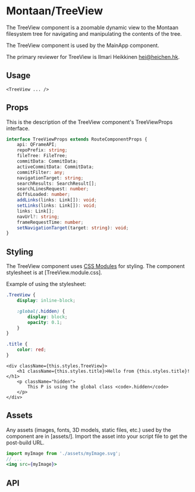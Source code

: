 # Montaan/TreeView

The TreeView component is a zoomable dynamic view to the Montaan filesystem tree for navigating and manipulating the contents of the tree.

The TreeView component is used by the MainApp component.

The primary reviewer for TreeView is Ilmari Heikkinen <hei@heichen.hk>.

## Usage

```tsx
<TreeView ... />
```

## Props

This is the description of the TreeView component's TreeViewProps interface.

```ts
interface TreeViewProps extends RouteComponentProps {
	api: QFrameAPI;
	repoPrefix: string;
	fileTree: FileTree;
	commitData: CommitData;
	activeCommitData: CommitData;
	commitFilter: any;
	navigationTarget: string;
	searchResults: SearchResult[];
	searchLinesRequest: number;
	diffsLoaded: number;
	addLinks(links: Link[]): void;
	setLinks(links: Link[]): void;
	links: Link[];
	navUrl?: string;
	frameRequestTime: number;
	setNavigationTarget(target: string): void;
}
```

## Styling

The TreeView component uses [CSS Modules](https://github.com/css-modules/css-modules) for styling. The component stylesheet is at [TreeView.module.css].

Example of using the stylesheet:

```css
.TreeView {
	display: inline-block;

	:global(.hidden) {
		display: block;
		opacity: 0.1;
	}
}

.title {
	color: red;
}
```

```tsx
<div className={this.styles.TreeView}>
	<h1 className={this.styles.title}>Hello from {this.styles.title}!</h1>
	<p className="hidden">
		This P is using the global class <code>.hidden</code>
	</p>
</div>
```

## Assets

Any assets (images, fonts, 3D models, static files, etc.) used by the component are in [assets/]. Import the asset into your script file to get the post-build URL.

```jsx
import myImage from './assets/myImage.svg';
// ...
<img src={myImage}>
```

## API
